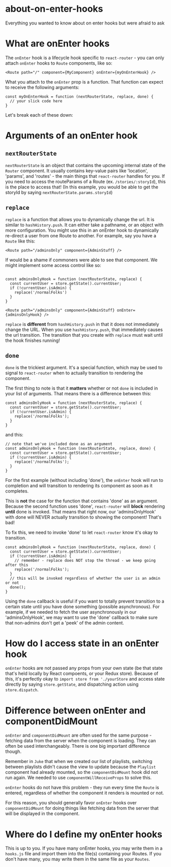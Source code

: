 # about-on-enter-hooks
Everything you wanted to know about on enter hooks but were afraid to ask

# What are onEnter hooks
The `onEnter` hook is a lifecycle hook specific to `react-router` - you can only attach `onEnter` hooks
to `Route` components, like so:

```
<Route path="/" component={MyComponent} onEnter={myOnEnterHook} />
```

What you attach to the `onEnter` prop is a function.
That function can expect to receive the following arguments:

```
const myOnEnterHook = function (nextRouterState, replace, done) {
  // your slick code here
}
```

Let's break each of these down:

# Arguments of an onEnter hook

## `nextRouterState` 
`nextRouterState` is an object that contains the upcoming internal state of the `Router` component.
It usually contains key-value pairs like 'location', 'params', and 'routes' - the main things that `react-router` handles for you. If you need to access the routeParams of a Route (ex. `/stories/:storyId`), this is the place to access that! (In this example, you would be able to get the storyId by saying `nextRouterState.params.storyId`)

## `replace` 
`replace` is a function that allows you to dynamically change the url. It is similar to `hashHistory.push`. It can either take a pathname, or an object with more configuration. You might use this in an onEnter hook to dynamically re-direct a user from one Route to another. For example, say you have a `Route` like this:

```
<Route path="/adminsOnly" component={AdminStuff} />
```

If would be a shame if commoners were able to see that component. We might implement some access control like so:

```

const adminsOnlyHook = function (nextRouterState, replace) {
  const currentUser = store.getState().currentUser;
  if (!currentUser.isAdmin) {
    replace('/normalFolks')
  }
}

<Route path="/adminsOnly" component={AdminStuff} onEnter={adminsOnlyHook} />
```

`replace` is **different** from `hashHistory.push` in that it does not immediately change the URL. When you use `hashHistory.push`, that immediately causes the url transition. The transition that you create with `replace` must wait until the hook finishes running!

## `done`
`done` is the trickiest argument. It's a special function, which may be used to signal to `react-router` when to actually transition to rendering the component.

The first thing to note is that it **matters** whether or not `done` is included in your list of arguments. That means there is a difference between this:

```
const adminsOnlyHook = function (nextRouterState, replace) {
  const currentUser = store.getState().currentUser;
  if (!currentUser.isAdmin) {
    replace('/normalFolks');
  }
}
```

and this:

```
// note that we've included done as an argument
const adminsOnlyHook = function (nextRouterState, replace, done) {
  const currentUser = store.getState().currentUser;
  if (!currentUser.isAdmin) {
    replace('/normalFolks');
  }
}
```

For the first example (without including 'done'), the `onEnter` hook will run to completion and will transition to rendering its component as soon as it completes.

This is **not** the case for the function that contains 'done' as an argument. Because the second function uses 'done', `react-router` will **block** rendering **until** done is invoked. That means that right now, our 'adminsOnlyHook' with done will NEVER actually transition to showing the component! That's bad!

To fix this, we need to invoke 'done' to let `react-router` know it's okay to transition.

```
const adminsOnlyHook = function (nextRouterState, replace, done) {
  const currentUser = store.getState().currentUser;
  if (!currentUser.isAdmin) {
    // remember - replace does NOT stop the thread - we keep going after this
    replace('/normalFolks');
  }
  // this will be invoked regardless of whether the user is an admin or not
  done();
}
```

Using the `done` callback is useful if you want to totally prevent transition to a certain state until you have done something (possible asynchronous). For example, if we needed to fetch the user asynchronously in our 'adminsOnlyHook', we may want to use the 'done' callback to make sure that non-admins don't get a 'peek' of the admin content.

# How do I access state in an onEnter hook

`onEnter` hooks are not passed any props from your own state (be that state that's held locally by React compoents, or your Redux store).
Because of this, it's perfectly okay to `import store from './yourStore` and access state directly by saying `store.getState`, and
dispatching action using `store.dispatch`.

# Difference between onEnter and componentDidMount

`onEnter` and `componentDidMount` are often used for the same purpose - fetching data from the server when the component is loading. They can often be used interchangeably. There is one big important difference though.

Remember in `Juke` that when we created our list of playlists, switching between playlists didn't cause the view to update because the `Playlist` component had already mounted, so the `componentDidMount` hook did not run again. We needed to use `componentWillReceiveProps` to solve this.

`onEnter` hooks do not have this problem - they run every time the `Route` is entered, regardless of whether the component it renders is mounted or not.

For this reason, you should generally favor `onEnter` hooks over `componentDidMount` for doing things like fetching data from the server that will be displayed in the component.

# Where do I define my onEnter hooks
This is up to you. If you have many onEnter hooks, you may write them in a `hooks.js` file and import them into the file(s) containing your Routes. If you don't have many, you may write them in the same file as your `Routes`.

